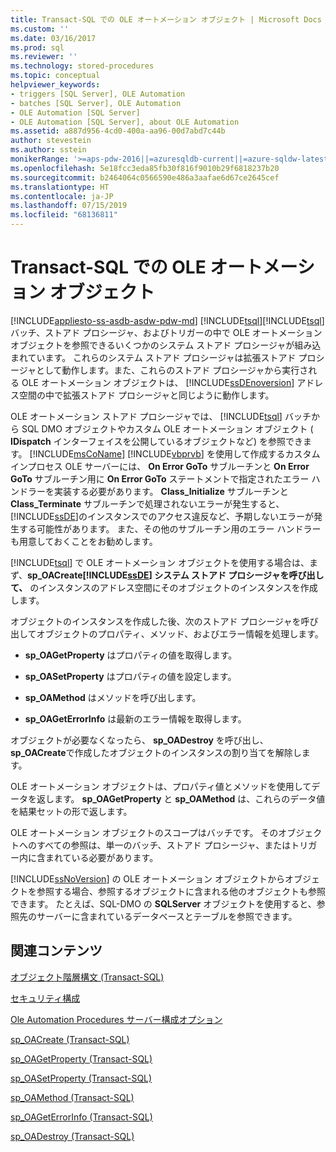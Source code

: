 ```yaml
---
title: Transact-SQL での OLE オートメーション オブジェクト | Microsoft Docs
ms.custom: ''
ms.date: 03/16/2017
ms.prod: sql
ms.reviewer: ''
ms.technology: stored-procedures
ms.topic: conceptual
helpviewer_keywords:
- triggers [SQL Server], OLE Automation
- batches [SQL Server], OLE Automation
- OLE Automation [SQL Server]
- OLE Automation [SQL Server], about OLE Automation
ms.assetid: a887d956-4cd0-400a-aa96-00d7abd7c44b
author: stevestein
ms.author: sstein
monikerRange: '>=aps-pdw-2016||=azuresqldb-current||=azure-sqldw-latest||>=sql-server-2016||=sqlallproducts-allversions||>=sql-server-linux-2017||=azuresqldb-mi-current'
ms.openlocfilehash: 5e18fcc3eda85fb30f816f9010b29f6818237b20
ms.sourcegitcommit: b2464064c0566590e486a3aafae6d67ce2645cef
ms.translationtype: HT
ms.contentlocale: ja-JP
ms.lasthandoff: 07/15/2019
ms.locfileid: "68136811"
---
```

# <a name="ole-automation-objects-in-transact-sql"></a>Transact-SQL での OLE オートメーション オブジェクト
[!INCLUDE[appliesto-ss-asdb-asdw-pdw-md](../../includes/appliesto-ss-asdb-asdw-pdw-md.md)]
  [!INCLUDE[tsql](../../includes/tsql-md.md)][!INCLUDE[tsql](../../includes/tsql-md.md)] バッチ、ストアド プロシージャ、およびトリガーの中で OLE オートメーション オブジェクトを参照できるいくつかのシステム ストアド プロシージャが組み込まれています。 これらのシステム ストアド プロシージャは拡張ストアド プロシージャとして動作します。また、これらのストアド プロシージャから実行される OLE オートメーション オブジェクトは、 [!INCLUDE[ssDEnoversion](../../includes/ssdenoversion-md.md)] アドレス空間の中で拡張ストアド プロシージャと同じように動作します。  
  
 OLE オートメーション ストアド プロシージャでは、 [!INCLUDE[tsql](../../includes/tsql-md.md)] バッチから SQL DMO オブジェクトやカスタム OLE オートメーション オブジェクト ( **IDispatch** インターフェイスを公開しているオブジェクトなど) を参照できます。 [!INCLUDE[msCoName](../../includes/msconame-md.md)] [!INCLUDE[vbprvb](../../includes/vbprvb-md.md)] を使用して作成するカスタム インプロセス OLE サーバーには、 **On Error GoTo** サブルーチンと **On Error GoTo** サブルーチン用に **On Error GoTo** ステートメントで指定されたエラー ハンドラーを実装する必要があります。 **Class_Initialize** サブルーチンと **Class_Terminate** サブルーチンで処理されないエラーが発生すると、 [!INCLUDE[ssDE](../../includes/ssde-md.md)]のインスタンスでのアクセス違反など、予期しないエラーが発生する可能性があります。 また、その他のサブルーチン用のエラー ハンドラーも用意しておくことをお勧めします。  
  
 [!INCLUDE[tsql](../../includes/tsql-md.md)] で OLE オートメーション オブジェクトを使用する場合は、まず、**sp_OACreate[!INCLUDE[ssDE](../../includes/ssde-md.md)] システム ストアド プロシージャを呼び出して、** のインスタンスのアドレス空間にそのオブジェクトのインスタンスを作成します。  
  
 オブジェクトのインスタンスを作成した後、次のストアド プロシージャを呼び出してオブジェクトのプロパティ、メソッド、およびエラー情報を処理します。  
  
-   **sp_OAGetProperty** はプロパティの値を取得します。  
  
-   **sp_OASetProperty** はプロパティの値を設定します。  
  
-   **sp_OAMethod** はメソッドを呼び出します。  
  
-   **sp_OAGetErrorInfo** は最新のエラー情報を取得します。  
  
 オブジェクトが必要なくなったら、 **sp_OADestroy** を呼び出し、 **sp_OACreate**で作成したオブジェクトのインスタンスの割り当てを解除します。  
  
 OLE オートメーション オブジェクトは、プロパティ値とメソッドを使用してデータを返します。 **sp_OAGetProperty** と **sp_OAMethod** は、これらのデータ値を結果セットの形で返します。  
  
 OLE オートメーション オブジェクトのスコープはバッチです。 そのオブジェクトへのすべての参照は、単一のバッチ、ストアド プロシージャ、またはトリガー内に含まれている必要があります。  
  
 [!INCLUDE[ssNoVersion](../../includes/ssnoversion-md.md)] の OLE オートメーション オブジェクトからオブジェクトを参照する場合、参照するオブジェクトに含まれる他のオブジェクトも参照できます。 たとえば、SQL-DMO の **SQLServer** オブジェクトを使用すると、参照先のサーバーに含まれているデータベースとテーブルを参照できます。  
  
## <a name="related-content"></a>関連コンテンツ  
 [オブジェクト階層構文 &#40;Transact-SQL&#41;](../../relational-databases/system-stored-procedures/object-hierarchy-syntax-transact-sql.md)  
  
 [セキュリティ構成](../../relational-databases/security/surface-area-configuration.md)  
  
 [Ole Automation Procedures サーバー構成オプション](../../database-engine/configure-windows/ole-automation-procedures-server-configuration-option.md)  
  
 [sp_OACreate &#40;Transact-SQL&#41;](../../relational-databases/system-stored-procedures/sp-oacreate-transact-sql.md)  
  
 [sp_OAGetProperty &#40;Transact-SQL&#41;](../../relational-databases/system-stored-procedures/sp-oagetproperty-transact-sql.md)  
  
 [sp_OASetProperty &#40;Transact-SQL&#41;](../../relational-databases/system-stored-procedures/sp-oasetproperty-transact-sql.md)  
  
 [sp_OAMethod &#40;Transact-SQL&#41;](../../relational-databases/system-stored-procedures/sp-oamethod-transact-sql.md)  
  
 [sp_OAGetErrorInfo &#40;Transact-SQL&#41;](../../relational-databases/system-stored-procedures/sp-oageterrorinfo-transact-sql.md)  
  
 [sp_OADestroy &#40;Transact-SQL&#41;](../../relational-databases/system-stored-procedures/sp-oadestroy-transact-sql.md)  
  
  
